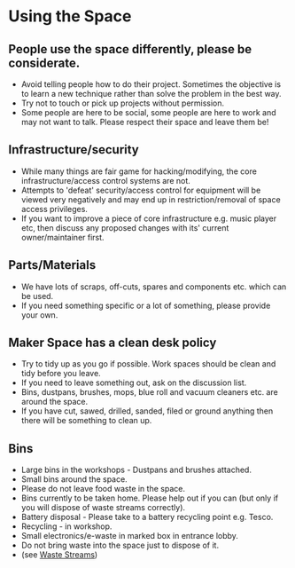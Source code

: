 # Using the Space


## People use the space differently, please be considerate.
- Avoid telling people how to do their project.  Sometimes the objective is to learn a new technique rather than solve the problem in the best way.
- Try not to touch or pick up projects without permission.
- Some people are here to be social, some people are here to work and may not want to talk. Please respect their space and leave them be!


## Infrastructure/security
- While many things are fair game for hacking/modifying, the core infrastructure/access control systems are not.
- Attempts to 'defeat' security/access control for equipment will be viewed very negatively and may end up in restriction/removal of space access privileges.
- If you want to improve a piece of core infrastructure e.g. music player etc, then discuss any proposed changes with its' current owner/maintainer first.


## Parts/Materials
- We have lots of scraps, off-cuts, spares and components etc. which can be used.
- If you need something specific or a lot of something, please provide your own.


## Maker Space has a clean desk policy
- Try to tidy up as you go if possible.  Work spaces should be clean and tidy before you leave.
- If you need to leave something out, ask on the discussion list.
- Bins, dustpans, brushes, mops, blue roll and vacuum cleaners etc. are around the space.
- If you have cut, sawed, drilled, sanded, filed or ground anything then there will be something to clean up.
 

## Bins
- Large bins in the workshops - Dustpans and brushes attached.
- Small bins around the space.
- Please do not leave food waste in the space.
- Bins currently to be taken home. Please help out if you can (but only if you will dispose of waste streams correctly).
- Battery disposal - Please take to a battery recycling point e.g. Tesco.
- Recycling - in workshop.
- Small electronics/e-waste in marked box in entrance lobby.
- Do not bring waste into the space just to dispose of it.
- (see [Waste Streams](../../using_the_space/waste_streams.md))
